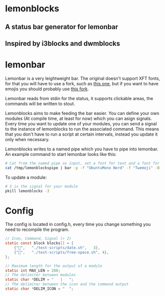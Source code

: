 # lemonblocks
## A status bar generator for lemonbar
## Inspired by i3blocks and dwmblocks

# lemonbar
Lemonbar is a very leightweight bar. The original doesn't support XFT fonts, for that you will have to use a fork, such as [this one](https://aur.archlinux.org/packages/lemonbar-xft-git/), but if you want to have emojis you should probably use [this fork](https://github.com/seitokaichou/bar).

Lemonbar reads from stdin for the status, it supports clickable areas, the commands will be written to stout.

Lemonblocks aims to make feeding the bar easier. You can define your own modules (At compile time, at least for now) which you can asign signals. Every time you want to update one of your modules, you can send a signal to the instance of lemonblocks to run the associated command. This means that you don't have to run a script at certain intervals, instead you update it only when necessary.

Lemonblocks writes to a named pipe which you have to pipe into lemonbar. An example command to start lemonbar looks like this:
```bash
# Cat from the named pipe as input, set a font for text and a font for emojis, as well as a default background & foreground color
cat /tmp/lemonblockspipe | bar -p -f "UbuntuMono Nerd" -f "Twemoji" -B "#aa000000" -F "#ff0066"
```
To update a module:
```bash
# 3 is the signal for your module
pkill lemonblocks -3
```

# Config
The config is located in config.h, every time you change something you need to recompile the program.
```c
// Icon, Command, Signal (> 2)
static const block blocks[] = {
	{"🐨",	"./test-scripts/date.sh",	3},
	{"🦏",	"./test-scripts/free-space.sh",	4},
};

// Maximum length for the output of a module
static int MAX_LEN = 200;
// The delimiter between modules
static char *DELIM = "   |   ";
// The delimiter between the icon and the command output
static char *DELIM_ICON = "  ";
```
